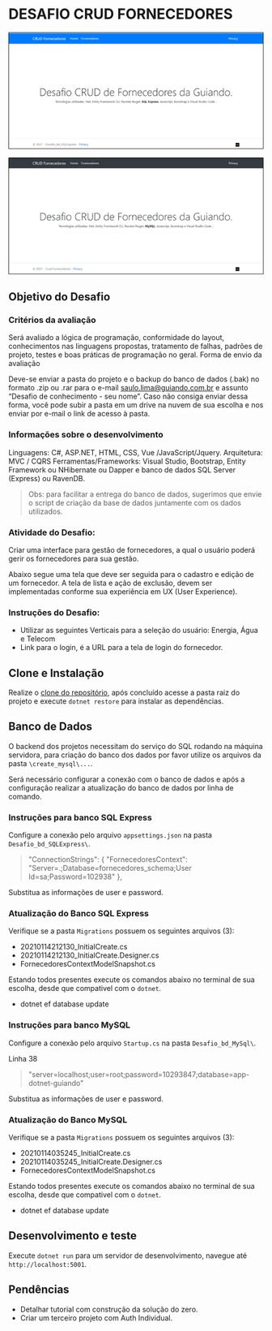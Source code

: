 # DESAFIO CRUD FORNECEDORES

![](imagens/tela01_sqlexpress.png)

![](imagens/tela01_mysql.png)

## Objetivo do Desafio

### Critérios da avaliação

Será avaliado a lógica de programação, conformidade do layout, conhecimentos nas linguagens propostas,
tratamento de falhas, padrões de projeto, testes e boas práticas de programação no geral.
Forma de envio da avaliação

Deve-se enviar a pasta do projeto e o backup do banco de dados (.bak) no formato .zip ou .rar para o e-mail
saulo.lima@guiando.com.br e assunto “Desafio de conhecimento - seu nome”. Caso não consiga enviar dessa
forma, você pode subir a pasta em um drive na nuvem de sua escolha e nos enviar por e-mail o link de acesso à
pasta.

### Informações sobre o desenvolvimento

Linguagens: C#, ASP.NET, HTML, CSS, Vue /JavaScript/Jquery.
Arquitetura: MVC / CQRS
Ferramentas/Frameworks: Visual Studio, Bootstrap, Entity Framework ou NHibernate ou Dapper e
banco de dados SQL Server (Express) ou RavenDB.

> Obs: para facilitar a entrega do banco de dados, sugerimos que envie o script de criação da base de
dados juntamente com os dados utilizados.

### Atividade do Desafio:

Criar uma interface para gestão de fornecedores, a qual o usuário poderá gerir os fornecedores para sua gestão.

Abaixo segue uma tela que deve ser seguida para o cadastro e edição de um fornecedor. A tela de lista e ação
de exclusão, devem ser implementadas conforme sua experiência em UX (User Experience).

### Instruções do Desafio:

* Utilizar as seguintes Verticais para a seleção do usuário: Energia, Água e Telecom
* Link para o login, é a URL para a tela de login do fornecedor.


## Clone e Instalação

Realize o [clone do repositório](https://docs.github.com/pt/free-pro-team@latest/github/creating-cloning-and-archiving-repositories/cloning-a-repository), após concluído acesse a pasta raiz do projeto e execute `dotnet restore` para instalar as dependências.

## Banco de Dados

O backend dos projetos necessitam do serviço do SQL rodando na máquina servidora, para criação do banco dos dados por favor utilize os arquivos da pasta `\create_mysql\...`.

Será necessário configurar a conexão com o banco de dados e após a configuração realizar a atualização do banco de dados por linha de comando.

### Instruções para banco SQL Express

Configure a conexão pelo arquivo `appsettings.json` na pasta `Desafio_bd_SQLExpress\`.

>   "ConnectionStrings": {
    "FornecedoresContext": "Server=.;Database=fornecedores_schema;User Id=sa;Password=102938"
  },

Substitua as informações de user e password.

### Atualização do Banco SQL Express

Verifique se a pasta `Migrations` possuem os seguintes arquivos (3):

* 20210114212130_InitialCreate.cs
* 20210114212130_InitialCreate.Designer.cs
* FornecedoresContextModelSnapshot.cs

Estando todos presentes execute os comandos abaixo no terminal de sua escolha, desde que compativel com o `dotnet`.

* dotnet ef database update

### Instruções para banco MySQL

Configure a conexão pelo arquivo `Startup.cs` na pasta `Desafio_bd_MySql\`.

Linha 38

>   "server=localhost;user=root;password=10293847;database=app-dotnet-guiando"

Substitua as informações de user e password.

### Atualização do Banco MySQL

Verifique se a pasta `Migrations` possuem os seguintes arquivos (3):

* 20210114035245_InitialCreate.cs
* 20210114035245_InitialCreate.Designer.cs
* FornecedoresContextModelSnapshot.cs

Estando todos presentes execute os comandos abaixo no terminal de sua escolha, desde que compativel com o `dotnet`.

* dotnet ef database update


## Desenvolvimento e teste

Execute `dotnet run` para um servidor de desenvolvimento, navegue até `http://localhost:5001`. 


## Pendências

- Detalhar tutorial com construção da solução do zero.
- Criar um terceiro projeto com Auth Individual.



